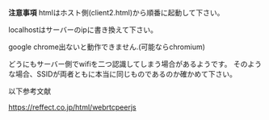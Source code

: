**注意事項**
htmlはホスト側(client2.html)から順番に起動して下さい。

localhostはサーバーのipに書き換えて下さい。

google chrome出ないと動作できません.(可能ならchromium)

どうにもサーバー側でwifiを二つ認識してしまう場合があるようです。
そのような場合、SSIDが両者ともに本当に同じものであるのか確かめて下さい。

以下参考文献

https://reffect.co.jp/html/webrtcpeerjs
